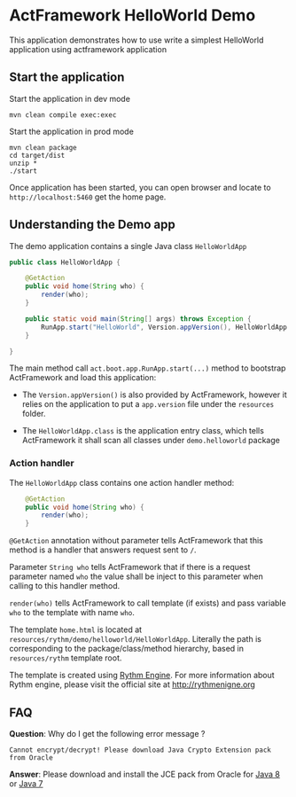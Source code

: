 # ActFramework HelloWorld Demo

This application demonstrates how to use write a simplest HelloWorld application using  actframework application

## Start the application

Start the application in dev mode

```
mvn clean compile exec:exec
```

Start the application in prod mode

```
mvn clean package
cd target/dist
unzip *
./start
```

Once application has been started, you can open browser and locate to `http://localhost:5460` get the home page.


## Understanding the Demo app

The demo application contains a single Java class `HelloWorldApp`

```java
public class HelloWorldApp {

    @GetAction
    public void home(String who) {
        render(who);
    }

    public static void main(String[] args) throws Exception {
        RunApp.start("HelloWorld", Version.appVersion(), HelloWorldApp.class);
    }

}
```

The main method call `act.boot.app.RunApp.start(...)` method to bootstrap ActFramework and load this application:

* The `Version.appVersion()` is also provided by ActFramework, however it relies on the application to put a `app.version`
file under the `resources` folder.

* The `HelloWorldApp.class` is the application entry class, which tells ActFramework it shall scan all classes under
`demo.helloworld` package

### Action handler

The `HelloWorldApp` class contains one action handler method:

```java
    @GetAction
    public void home(String who) {
        render(who);
    }
```

`@GetAction` annotation without parameter tells ActFramework that this method is a handler that answers request sent to
`/`. 

Parameter `String who` tells ActFramework that if there is a request parameter named `who` the value shall be inject
to this parameter when calling to this handler method.

`render(who)` tells ActFramework to call template (if exists) and pass variable `who` to the template with name
`who`.

The template `home.html` is located at `resources/rythm/demo/helloworld/HelloWorldApp`. Literally the path is corresponding
to the package/class/method hierarchy, based in `resources/rythm` template root.
 
The template is created using [Rythm Engine](http://rythmengine.org). For more information about Rythm engine, please
 visit the official site at http://rythmenigne.org
 
## FAQ

**Question**: Why do I get the following error message ?

`Cannot encrypt/decrypt! Please download Java Crypto Extension pack from Oracle`

**Answer**: Please download and install the JCE pack from Oracle for
[Java 8](http://www.oracle.com/technetwork/java/javase/downloads/jce8-download-2133166.html) or 
[Java 7](http://www.oracle.com/technetwork/java/javase/downloads/jce-7-download-432124.html)
